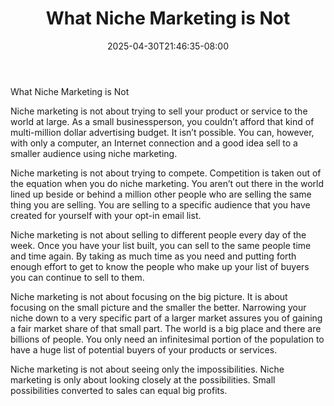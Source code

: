 ﻿---
title: "What Niche Marketing is Not"
date: 2025-04-30T21:46:35-08:00
description: "Niche Marketing Tips for Web Success"
featured_image: "/images/Niche Marketing.jpg"
tags: ["Niche Marketing"]
---

What Niche Marketing is Not

Niche marketing is not about trying to sell your product or service to the world at large. As a small businessperson, you couldn’t afford that kind of multi-million dollar advertising budget. It isn’t possible. You can, however, with only a computer, an Internet connection and a good idea sell to a smaller audience using niche marketing. 

Niche marketing is not about trying to compete. Competition is taken out of the equation when you do niche marketing. You aren’t out there in the world lined up beside or behind a million other people who are selling the same thing you are selling. You are selling to a specific audience that you have created for yourself with your opt-in email list. 

Niche marketing is not about selling to different people every day of the week. Once you have your list built, you can sell to the same people time and time again. By taking as much time as you need and putting forth enough effort to get to know the people who make up your list of buyers you can continue to sell to them. 

Niche marketing is not about focusing on the big picture. It is about focusing on the small picture and the smaller the better. Narrowing your niche down to a very specific part of a larger market assures you of gaining a fair market share of that small part. The world is a big place and there are billions of people. You only need an infinitesimal portion of the population to have a huge list of potential buyers of your products or services. 

Niche marketing is not about seeing only the impossibilities. Niche marketing is only about looking closely at the possibilities. Small possibilities converted to sales can equal big profits. 


